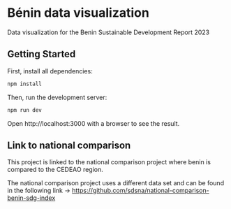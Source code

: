 # Bénin data visualization

Data visualization for the Benin Sustainable Development Report 2023

## Getting Started

First, install all dependencies:

```js
npm install
```

Then, run the development server:

```js
npm run dev
```

Open http://localhost:3000 with a browser to see the result.

## Link to national comparison

This project is linked to the national comparison project where benin is compared to the CEDEAO region.

The national comparison project uses a different data set and can be found in the following link -> https://github.com/sdsna/national-comparison-benin-sdg-index

